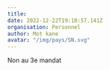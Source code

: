 ```yaml
---
title: 
date: 2022-12-22T19:18:57.141Z
organisation: Personnel
author: Mot kane
avatar: "/img/pays/SN.svg"
---
```


Non au 3e mandat